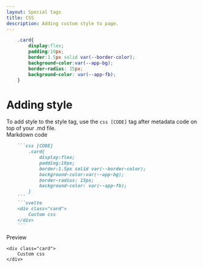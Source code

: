 ```yaml
---
layout: Special tags
title: CSS
description: Adding custom style to page.
---
```

```css [CODE]
    .card{
        display:flex;
        padding:10px;
        border:1.5px solid var(--border-color);
        background-color:var(--app-bg);
        border-radius: 15px;
        background-color: var(--app-fb);
    }
```
# Adding style
To add style to the style tag, use the `css [CODE]` tag after metadata code on top of your .md file.<br>
Markdown code
```md
    ```css [CODE]
        .card{
            display:flex;
            padding:10px;
            border:1.5px solid var(--border-color);
            background-color:var(--app-bg);
            border-radius: 15px;
            background-color: var(--app-fb);
        }
    ```
    ```svelte
    <div class="card">
        Custom css
    </div>
    ```
```

Preview
```svelte [ADD]
<div class="card">
    Custom css
</div>
```